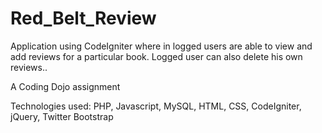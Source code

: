 # Red_Belt_Review
Application using CodeIgniter where in logged users are able to view and add reviews for a particular book. Logged user can also delete his own reviews..

A Coding Dojo assignment

Technologies used:
PHP,
Javascript,
MySQL,
HTML,
CSS,
CodeIgniter,
jQuery,
Twitter Bootstrap
